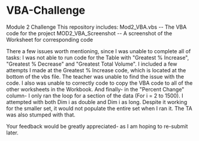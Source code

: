 # VBA-Challenge
Module 2 Challenge
This repository includes:
    Mod2_VBA.vbs -- The VBA code for the project
    MOD2_VBA_Screenshot -- A screenshot of the Worksheet for corresponding code
    
There a few issues worth mentioning, since I was unable to complete all of tasks:
    I was not able to run code for the Table with "Greatest % Increase", "Greatest % Decrease" and "Greatest Total Volume". I included a few attempts I made at the Greatest % Increase code, which is located at the bottom of the vbs file. The teacher was unable to find the issue with the code.
    I also was unable to correctly code to copy the VBA code to all of the other worksheets in the Workbook. 
    And finally- in the "Percent Change" column- I only ran the loop for a section of the data (For i = 2 to 1500). I attempted with both Dim i as double and Dim i as long. Despite it working for the smaller set, it would not populate the entire set when I ran it. The TA was also stumped with that.
    
Your feedback would be greatly appreciated- as I am hoping to re-submit later.
    
